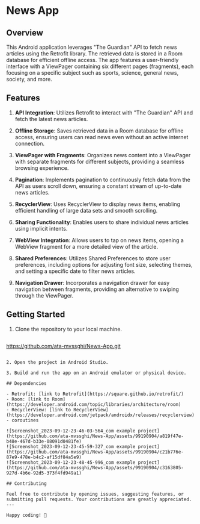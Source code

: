 # News App

## Overview

This Android application leverages "The Guardian" API to fetch news articles using the Retrofit library. The retrieved data is stored in a Room database for efficient offline access. The app features a user-friendly interface with a ViewPager containing six different pages (fragments), each focusing on a specific subject such as sports, science, general news, society, and more.

## Features

1. **API Integration**: Utilizes Retrofit to interact with "The Guardian" API and fetch the latest news articles.

2. **Offline Storage**: Saves retrieved data in a Room database for offline access, ensuring users can read news even without an active internet connection.

3. **ViewPager with Fragments**: Organizes news content into a ViewPager with separate fragments for different subjects, providing a seamless browsing experience.

4. **Pagination**: Implements pagination to continuously fetch data from the API as users scroll down, ensuring a constant stream of up-to-date news articles.

5. **RecyclerView**: Uses RecyclerView to display news items, enabling efficient handling of large data sets and smooth scrolling.

6. **Sharing Functionality**: Enables users to share individual news articles using implicit intents.

7. **WebView Integration**: Allows users to tap on news items, opening a WebView fragment for a more detailed view of the article.

8. **Shared Preferences**: Utilizes Shared Preferences to store user preferences, including options for adjusting font size, selecting themes, and setting a specific date to filter news articles.

9. **Navigation Drawer**: Incorporates a navigation drawer for easy navigation between fragments, providing an alternative to swiping through the ViewPager.

## Getting Started

1. Clone the repository to your local machine.

   ```bash
  https://github.com/ata-mvssghi/News-App.git
   ```

2. Open the project in Android Studio.

3. Build and run the app on an Android emulator or physical device.

## Dependencies

- Retrofit: [link to Retrofit](https://square.github.io/retrofit/)
- Room: [link to Room](https://developer.android.com/topic/libraries/architecture/room)
- RecyclerView: [link to RecyclerView](https://developer.android.com/jetpack/androidx/releases/recyclerview)
- coroutines

![Screenshot_2023-09-12-23-46-03-564_com example project](https://github.com/ata-mvssghi/News-App/assets/99190904/a819f47e-b48e-467d-b33e-08091d0481fe)
![Screenshot_2023-09-12-23-45-59-327_com example project](https://github.com/ata-mvssghi/News-App/assets/99190904/c21b776e-87e9-478e-b4c2-af15df84a5e9)
![Screenshot_2023-09-12-23-48-45-996_com example project](https://github.com/ata-mvssghi/News-App/assets/99190904/c3163805-927d-4b6e-92d5-373f4fd949a1)

## Contributing

Feel free to contribute by opening issues, suggesting features, or submitting pull requests. Your contributions are greatly appreciated.
---

Happy coding! 🚀
